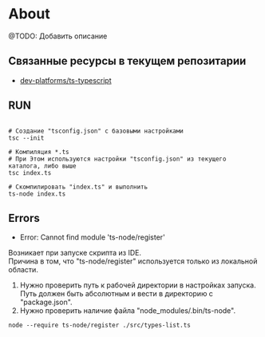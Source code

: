 # About

@TODO: Добавить описание

## Связанные ресурсы в текущем репозитарии

* [dev-platforms/ts-typescript](../../dev-platforms/ts-typescript)

## RUN


````shell

# Создание "tsconfig.json" с базовыми настройками
tsc --init

# Компиляция *.ts
# При Этом используются настройки "tsconfig.json" из текущего каталога, либо выше
tsc index.ts

# Скомпилировать "index.ts" и выполнить
ts-node index.ts
````

## Errors

* Error: Cannot find module 'ts-node/register'

Возникает при запуске скрипта из IDE.  
Причина в том, что "ts-node/register" используется только из локальной области.  
1. Нужно проверить путь к рабочей директории в настройках запуска.  
Путь должен быть абсолютным и вести в директорию с "package.json".
2. Нужно проверить наличие файла "node_modules/.bin/ts-node".

````shell
node --require ts-node/register ./src/types-list.ts
````
